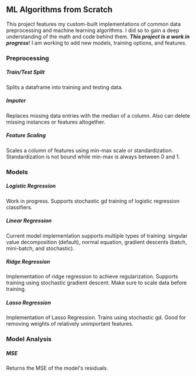 ## ML Algorithms from Scratch
This project features my custom-built implementations of common data preprocessing and machine learning algorithms.
I did so to gain a deep understanding of the math and code behind them. ***This project is a work in progress***!
I am working to add new models, training options, and features.
### Preprocessing
##### Train/Test Split
Splits a dataframe into training and testing data.
##### Imputer
Replaces missing data entries with the median of a column. Also can 
delete missing instances or features altogether.
##### Feature Scaling
Scales a column of features using min-max scale or standardization.
Standardization is not bound while min-max is always between 0 and 1.
### Models
##### Logistic Regression
Work in progress. Supports stochastic gd training of logistic regression 
classifiers.
##### Linear Regression
Current model implementation supports multiple types of training: 
singular value decomposition (default), normal equation, gradient descents
(batch, mini-batch, and stochastic).
##### Ridge Regression
Implementation of ridge regression to achieve regularization. Supports
training using stochastic gradient descent. Make sure to scale data before
training.
##### Lasso Regression
Implementation of Lasso Regression. Trains using stochastic gd. Good for
removing weights of relatively unimportant features.
### Model Analysis
##### MSE
Returns the MSE of the model's residuals.